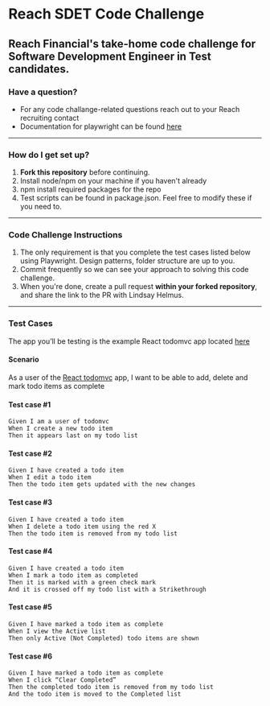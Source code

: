 # Reach SDET Code Challenge

## Reach Financial's take-home code challenge for Software Development Engineer in Test candidates.

### Have a question?

* For any code challange-related questions reach out to your Reach recruiting contact
* Documentation for playwright can be found [here](https://playwright.dev/docs/intro)

---
### How do I get set up?

1.  **Fork this repository** before continuing.
2.  Install node/npm on your machine if you haven't already
3.  npm install required packages for the repo 
4.  Test scripts can be found in package.json. Feel free to modify these if you need to.
---
### Code Challenge Instructions

1. The only requirement is that you complete the test cases listed below using Playwright. Design patterns, folder structure are up to you.
2. Commit frequently so we can see your approach to solving this code challenge.
3. When you're done, create a pull request **within your forked repository**, and share the link to the PR with Lindsay Helmus.
---
### Test Cases

The app you’ll be testing is the example React todomvc app located [here](https://todomvc.com/examples/react/dist/) 

#### Scenario
As a user of the [React todomvc](https://todomvc.com/examples/react/dist/) app, I want to be able to add, delete and mark todo items as complete

#### Test case #1 

`Given I am a user of todomvc`\
`When I create a new todo item`\
`Then it appears last on my todo list`
 
#### Test case #2

`Given I have created a todo item`\
`When I edit a todo item`\
`Then the todo item gets updated with the new changes` 

#### Test case #3

`Given I have created a todo item`\
`When I delete a todo item using the red X`\
`Then the todo item is removed from my todo list`
 
#### Test case #4

`Given I have created a todo item`\
`When I mark a todo item as completed`\
`Then it is marked with a green check mark`\
`And it is crossed off my todo list with a Strikethrough` 

#### Test case #5

`Given I have marked a todo item as complete`\
`When I view the Active list`\
`Then only Active (Not Completed) todo items are shown`
 
#### Test case #6

`Given I have marked a todo item as complete`\
`When I click “Clear Completed”`\
`Then the completed todo item is removed from my todo list`\
`And the todo item is moved to the Completed list` 

